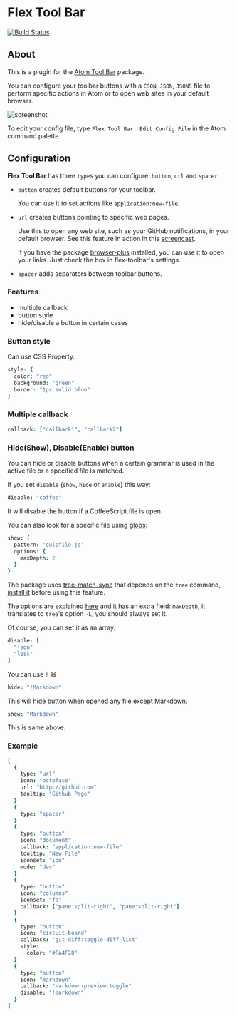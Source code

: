 # Flex Tool Bar

[![Build Status](https://travis-ci.org/cakecatz/flex-toolbar.svg)](https://travis-ci.org/cakecatz/flex-toolbar)

## About

This is a plugin for
the [Atom Tool Bar](https://atom.io/packages/tool-bar) package.

You can configure your toolbar buttons with a `CSON`, `JSON`, `JSON5` file
to perform specific actions in Atom
or to open web sites in your default browser.

![screenshot](https://raw.githubusercontent.com/cakecatz/flex-toolbar/docs/screenshot_cson.png)

To edit your config file,
type `Flex Tool Bar: Edit Config File` in the Atom command palette.

## Configuration

**Flex Tool Bar** has three `type`s you can configure:
`button`, `url` and `spacer`.

-   `button` creates default buttons for your toolbar.

    You can use it to set actions like `application:new-file`.

-   `url` creates buttons pointing to specific web pages.

    Use this to open any web site, such as your GitHub notifications,
    in your default browser. See this feature in action in this [screencast](http://quick.as/b5vafe4g).

    If you have the package [browser-plus](https://atom.io/packages/browser-plus)
    installed, you can use it to open your links.
    Just check the box in flex-toolbar's settings.

-   `spacer` adds separators between toolbar buttons.

### Features

-   multiple callback
-   button style
-   hide/disable a button in certain cases

### Button style

Can use CSS Property.

```coffeescript
style: {
  color: "red"
  background: "green"
  border: "1px solid blue"
}
```

### Multiple callback

```coffeescript
callback: ["callback1", "callback2"]
```

### Hide(Show), Disable(Enable) button

You can hide or disable buttons when a certain grammar is
used in the active file or a specified file is matched.

If you set `disable` (`show`, `hide` or `enable`) this way:

```coffeescript
disable: "coffee"
```

It will disable the button if a CoffeeScript file is open.

You can also look for a specific file using [globs](https://tr.im/glob):

```coffeescript
show: {
  pattern: 'gulpfile.js'
  options: {
    maxDepth: 2
  }
}
```

The package uses [tree-match-sync](https://github.com/boredz/tree-match-sync)
that depends on the `tree` command, [install it](https://github.com/boredz/tree-match-sync#installation)
before using this feature.

The options are explained [here](https://github.com/isaacs/minimatch#options)
and it has an extra field: `maxDepth`,
it translates to `tree`'s option `-L`, you should always set it.

Of course, you can set it as an array.

```coffeescript
disable: [
  "json"
  "less"
]
```

You can use `!` :laughing:

```coffeescript
hide: "!Markdown"
```

This will hide button when opened any file except Markdown.

```coffeescript
show: "Markdown"
```

This is same above.

### Example

```coffeescript
[
  {
    type: "url"
    icon: "octoface"
    url: "http://github.com"
    tooltip: "Github Page"
  }
  {
    type: "spacer"
  }
  {
    type: "button"
    icon: "document"
    callback: "application:new-file"
    tooltip: "New File"
    iconset: "ion"
    mode: "dev"
  }
  {
    type: "button"
    icon: "columns"
    iconset: "fa"
    callback: ["pane:split-right", "pane:split-right"]
  }
  {
    type: "button"
    icon: "circuit-board"
    callback: "git-diff:toggle-diff-list"
    style:
      color: "#FA4F28"
  }
  {
    type: "button"
    icon: "markdown"
    callback: "markdown-preview:toggle"
    disable: "!markdown"
  }
]
```
